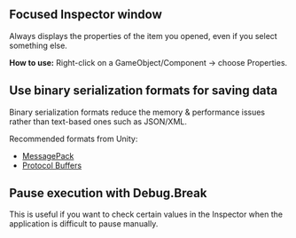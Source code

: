 ## Focused Inspector window

Always displays the properties of the item you opened, even if you select something else.

**How to use:** Right-click on a GameObject/Component -> choose Properties.

## Use binary serialization formats for saving data

Binary serialization formats reduce the memory & performance issues rather than text-based ones such as JSON/XML.

Recommended formats from Unity:

- [MessagePack](https://msgpack.org/index.html)
- [Protocol Buffers](https://protobuf.dev/)

## Pause execution with Debug.Break

This is useful if you want to check certain values in the Inspector when the application is difficult to pause manually.
